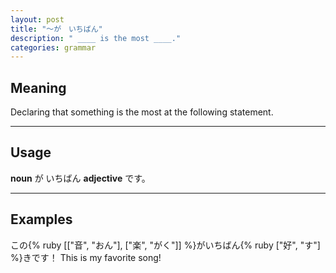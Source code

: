 ```yaml
---
layout: post
title: "〜が　いちばん"
description: " ____ is the most ____."
categories: grammar
---
```


## Meaning

Declaring that something is the most at the following statement.

---

## Usage

__noun__ が いちばん __adjective__ です。

---

## Examples

この{% ruby [["音", "おん"], ["楽", "がく"]] %}がいちばん{% ruby ["好", "す"] %}きです！
This is my favorite song!
